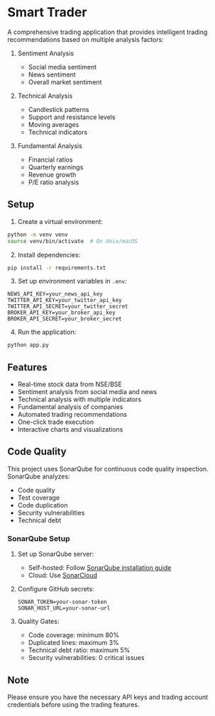 # Smart Trader

A comprehensive trading application that provides intelligent trading recommendations based on multiple analysis factors:

1. Sentiment Analysis
   - Social media sentiment
   - News sentiment
   - Overall market sentiment

2. Technical Analysis
   - Candlestick patterns
   - Support and resistance levels
   - Moving averages
   - Technical indicators

3. Fundamental Analysis
   - Financial ratios
   - Quarterly earnings
   - Revenue growth
   - P/E ratio analysis

## Setup

1. Create a virtual environment:
```bash
python -m venv venv
source venv/bin/activate  # On Unix/macOS
```

2. Install dependencies:
```bash
pip install -r requirements.txt
```

3. Set up environment variables in `.env`:
```
NEWS_API_KEY=your_news_api_key
TWITTER_API_KEY=your_twitter_api_key
TWITTER_API_SECRET=your_twitter_secret
BROKER_API_KEY=your_broker_api_key
BROKER_API_SECRET=your_broker_secret
```

4. Run the application:
```bash
python app.py
```

## Features

- Real-time stock data from NSE/BSE
- Sentiment analysis from social media and news
- Technical analysis with multiple indicators
- Fundamental analysis of companies
- Automated trading recommendations
- One-click trade execution
- Interactive charts and visualizations

## Code Quality

This project uses SonarQube for continuous code quality inspection. SonarQube analyzes:
- Code quality
- Test coverage
- Code duplication
- Security vulnerabilities
- Technical debt

### SonarQube Setup

1. Set up SonarQube server:
   - Self-hosted: Follow [SonarQube installation guide](https://docs.sonarqube.org/latest/setup/install-server/)
   - Cloud: Use [SonarCloud](https://sonarcloud.io)

2. Configure GitHub secrets:
   ```
   SONAR_TOKEN=your-sonar-token
   SONAR_HOST_URL=your-sonar-url
   ```

3. Quality Gates:
   - Code coverage: minimum 80%
   - Duplicated lines: maximum 3%
   - Technical debt ratio: maximum 5%
   - Security vulnerabilities: 0 critical issues

## Note
Please ensure you have the necessary API keys and trading account credentials before using the trading features.
